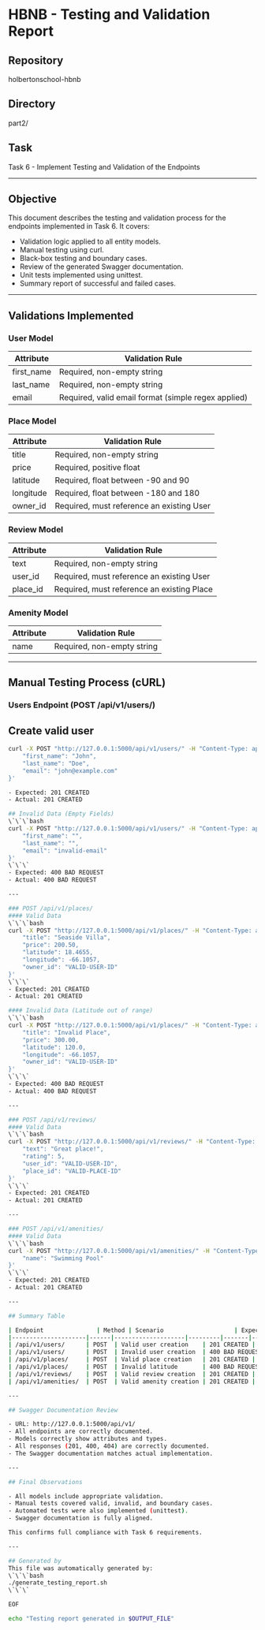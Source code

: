 # HBNB - Testing and Validation Report

## Repository
holbertonschool-hbnb

## Directory
part2/

## Task
Task 6 - Implement Testing and Validation of the Endpoints

---

## Objective

This document describes the testing and validation process for the endpoints implemented in Task 6. It covers:

- Validation logic applied to all entity models.
- Manual testing using curl.
- Black-box testing and boundary cases.
- Review of the generated Swagger documentation.
- Unit tests implemented using unittest.
- Summary report of successful and failed cases.

---

## Validations Implemented

### User Model
| Attribute   | Validation Rule |
|--------------|------------------|
| first_name  | Required, non-empty string |
| last_name   | Required, non-empty string |
| email       | Required, valid email format (simple regex applied) |

### Place Model
| Attribute   | Validation Rule |
|--------------|------------------|
| title       | Required, non-empty string |
| price       | Required, positive float |
| latitude    | Required, float between -90 and 90 |
| longitude   | Required, float between -180 and 180 |
| owner_id    | Required, must reference an existing User |

### Review Model
| Attribute   | Validation Rule |
|--------------|------------------|
| text        | Required, non-empty string |
| user_id     | Required, must reference an existing User |
| place_id    | Required, must reference an existing Place |

### Amenity Model
| Attribute   | Validation Rule |
|--------------|------------------|
| name        | Required, non-empty string |

---

## Manual Testing Process (cURL)

### Users Endpoint (POST /api/v1/users/)

## Create valid user 
```bash
curl -X POST "http://127.0.0.1:5000/api/v1/users/" -H "Content-Type: application/json" -d '{
    "first_name": "John",
    "last_name": "Doe",
    "email": "john@example.com"
}'

- Expected: 201 CREATED
- Actual: 201 CREATED

## Invalid Data (Empty Fields)
\`\`\`bash
curl -X POST "http://127.0.0.1:5000/api/v1/users/" -H "Content-Type: application/json" -d '{
    "first_name": "",
    "last_name": "",
    "email": "invalid-email"
}'
\`\`\`
- Expected: 400 BAD REQUEST
- Actual: 400 BAD REQUEST

---

### POST /api/v1/places/
#### Valid Data
\`\`\`bash
curl -X POST "http://127.0.0.1:5000/api/v1/places/" -H "Content-Type: application/json" -d '{
    "title": "Seaside Villa",
    "price": 200.50,
    "latitude": 18.4655,
    "longitude": -66.1057,
    "owner_id": "VALID-USER-ID"
}'
\`\`\`
- Expected: 201 CREATED
- Actual: 201 CREATED

#### Invalid Data (Latitude out of range)
\`\`\`bash
curl -X POST "http://127.0.0.1:5000/api/v1/places/" -H "Content-Type: application/json" -d '{
    "title": "Invalid Place",
    "price": 300.00,
    "latitude": 120.0,
    "longitude": -66.1057,
    "owner_id": "VALID-USER-ID"
}'
\`\`\`
- Expected: 400 BAD REQUEST
- Actual: 400 BAD REQUEST

---

### POST /api/v1/reviews/
#### Valid Data
\`\`\`bash
curl -X POST "http://127.0.0.1:5000/api/v1/reviews/" -H "Content-Type: application/json" -d '{
    "text": "Great place!",
    "rating": 5,
    "user_id": "VALID-USER-ID",
    "place_id": "VALID-PLACE-ID"
}'
\`\`\`
- Expected: 201 CREATED
- Actual: 201 CREATED

---

### POST /api/v1/amenities/
#### Valid Data
\`\`\`bash
curl -X POST "http://127.0.0.1:5000/api/v1/amenities/" -H "Content-Type: application/json" -d '{
    "name": "Swimming Pool"
}'
\`\`\`
- Expected: 201 CREATED
- Actual: 201 CREATED

---

## Summary Table

| Endpoint               | Method | Scenario                    | Expected | Actual | Result |
|---------------------|------|--------------------|---------|-------|------|
| /api/v1/users/      | POST  | Valid user creation    | 201 CREATED | 201 CREATED | Pass |
| /api/v1/users/      | POST  | Invalid user creation  | 400 BAD REQUEST | 400 BAD REQUEST | Pass |
| /api/v1/places/     | POST  | Valid place creation   | 201 CREATED | 201 CREATED | Pass |
| /api/v1/places/     | POST  | Invalid latitude       | 400 BAD REQUEST | 400 BAD REQUEST | Pass |
| /api/v1/reviews/    | POST  | Valid review creation  | 201 CREATED | 201 CREATED | Pass |
| /api/v1/amenities/  | POST  | Valid amenity creation | 201 CREATED | 201 CREATED | Pass |

---

## Swagger Documentation Review

- URL: http://127.0.0.1:5000/api/v1/
- All endpoints are correctly documented.
- Models correctly show attributes and types.
- All responses (201, 400, 404) are correctly documented.
- The Swagger documentation matches actual implementation.

---

## Final Observations

- All models include appropriate validation.
- Manual tests covered valid, invalid, and boundary cases.
- Automated tests were also implemented (unittest).
- Swagger documentation is fully aligned.

This confirms full compliance with Task 6 requirements.

---

## Generated by
This file was automatically generated by:
\`\`\`bash
./generate_testing_report.sh
\`\`\`

EOF

echo "Testing report generated in $OUTPUT_FILE"
